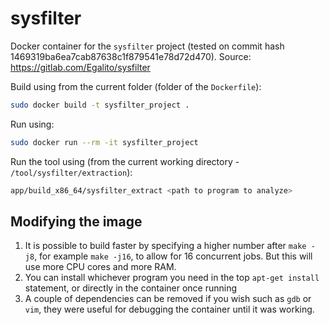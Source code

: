 # sysfilter

Docker container for the `sysfilter` project (tested on commit hash 1469319ba6ea7cab87638c1f879541e78d72d470).
Source: https://gitlab.com/Egalito/sysfilter

Build using from the current folder (folder of the `Dockerfile`):
```sh
sudo docker build -t sysfilter_project .
```

Run using:
```sh
sudo docker run --rm -it sysfilter_project
```

Run the tool using (from the current working directory - `/tool/sysfilter/extraction`):
```sh
app/build_x86_64/sysfilter_extract <path to program to analyze>
```

## Modifying the image
1. It is possible to build faster by specifying a higher number after `make -j8`, for example `make -j16`, to allow for 16 concurrent jobs. But this will use more CPU cores and more RAM.
2. You can install whichever program you need in the top `apt-get install` statement, or directly in the container once running
3. A couple of dependencies can be removed if you wish such as `gdb` or `vim`, they were useful for debugging the container until it was working.
